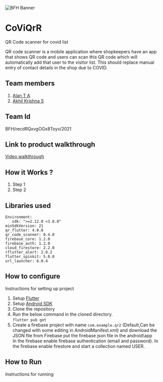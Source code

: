 ![BFH Banner](https://trello-attachments.s3.amazonaws.com/542e9c6316504d5797afbfb9/542e9c6316504d5797afbfc1/39dee8d993841943b5723510ce663233/Frame_19.png)
# CoViQrR

QR Code scanner for covid list

QR code scanner is a mobile application where shopkeepers have an app that shows QR code and users can scan this QR code which will automatically add that user to the visitor list. This should replace manual entry of contact details in the shop due to COVID.

## Team members

1. [Alan T A](https://github.com/alanta335)
2. [Akhil Krishna S](https://github.com/ilmentore72)

## Team Id

BFH/recdRQxvgOGx8Toyv/2021

## Link to product walkthrough

[Video walkthrough](https://www.loom.com/share/56504be922274405a47afde25a27e1f3)

## How it Works ?
1. Step 1
2. Step 2

## Libraries used

```
Environment:
   sdk: ">=2.12.0 <3.0.0"
minSdkVersion: 21
qr_flutter: 4.0.0
qr_code_scanner: 0.4.0
firebase_core: 1.2.0
firebase_auth: 1.2.0
cloud_firestore: 2.2.0
rflutter_alert: 2.0.2
flutter_spinkit: 5.0.0
url_launcher: 6.0.4
```

## How to configure
Instructions for setting up project
1. Setup [Flutter](https://flutter.dev/docs/get-started/install) 
2. Setup [Android SDK](https://developer.android.com/studio)
3. Clone the repository
4. Run the below command in the cloned directory.\
   ```flutter pub get```
5. Create a firebase project with name ```com.example.qr2``` (Default,Can be changed with some editing in AndroidManifest.xml) and download the JSON file    from Firebase
put the firebase json file in the android\app\
In the firebase enable firebase authentication (email and password).
In the firebase enable firestore and start a collection named USER.


## How to Run
Instructions for running
